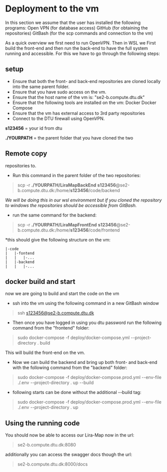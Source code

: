 # Deployment to the vm
In this section we assume that the user has installed the following programs:
    Open VPN (for database access)
    GitHub (for obtaining the repositories)
    GitBash (for the scp commands and connection to the vm)

As a quick overview we first need to run OpenVPN. Then in WSL we First build the front-end and then run the back-end to have the full system running and accessible. For this we have to go through the following steps:
## setup 
- Ensure that both the front- and back-end repositories are cloned locally into the same parent folder.
- Ensure that you have sudo access on the vm. 
- Ensure that the host name of the vm is:
    "se2-b.compute.dtu.dk"
- Ensure that the following tools are installed on the vm:
    Docker
    Docker Compose
- Ensure that the vm has external access to 3rd party repositories
- Connect to the DTU firewall using OpenVPN.

**s123456** = your id from dtu 

**./YOURPATH** = the parent folder that you have cloned the two 

## Remote copy
repositories to.
- Run this command in the parent folder of the two repositories:

>scp -r **./YOURPATH/LiraMapBackEnd** **s123456**@se2-b.compute.dtu.dk:/home/**s123456**/code/backend


*We will be doing this in our wsl environment but if you cloned the repository to windows the repositories should be accessible from GitBash.*
- run the same command for the backend:


>scp -r **./YOURPATH/LiraMapFrontEnd** **s123456**@se2-b.compute.dtu.dk:/home/**s123456**/code/frontend

    

*this should give the following structure on the vm:

    |-code
    |   |-fontend
    |   |   |-...
    |   |-backend
    |   |   |-...

## docker build and start
now we are going to build and start  the code on the vm
- ssh into the vm using the following command in a new GitBash window


>ssh s123456@se2-b.compute.dtu.dk

- Then once you have logged in using you dtu password run the following command from the "frontend" folder:


>sudo docker-compose -f deploy/docker-compose.yml --project-directory . build


This will build the front-end on the vm. 
- Now we can build the backend and bring up both front- and back-end with the following command from the "backend" folder:

>sudo docker-compose -f deploy/docker-compose.prod.yml --env-file ./.env --project-directory . up --build

- following starts can be done without the additional --build tag:

>sudo docker-compose -f deploy/docker-compose.prod.yml --env-file ./.env --project-directory . up

## Using the running code

You should now be able to access our Lira-Map now in the url: 

>se2-b.compute.dtu.dk:8080

additionally you can access the swagger docs though the url:

>se2-b.compute.dtu.dk:8000/docs
